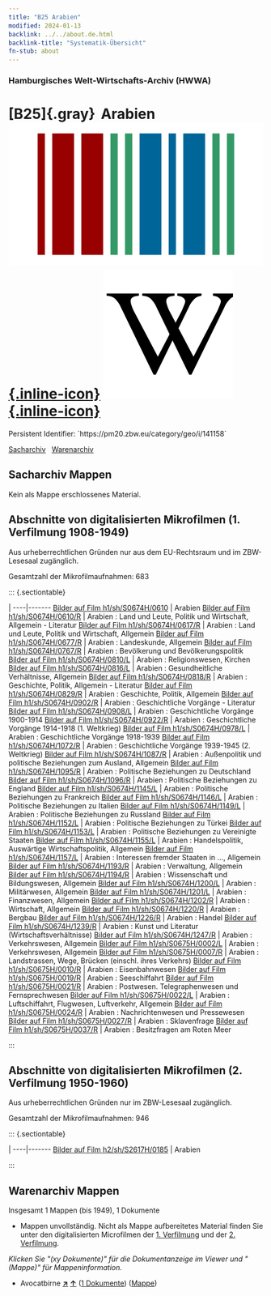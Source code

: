 ```yaml
---
title: "B25 Arabien"
modified: 2024-01-13
backlink: ../../about.de.html
backlink-title: "Systematik-Übersicht"
fn-stub: about
---
```


### Hamburgisches Welt-Wirtschafts-Archiv (HWWA)

# [B25]{.gray}&#8201; Arabien &#160; [![Wikidata](/images/Wikidata-logo.svg "Wikidata"){.inline-icon}](http://www.wikidata.org/entity/Q31945) [![Wikipedia](/images/Wikipedia-W.svg "Wikipedia"){.inline-icon}](https://de.wikipedia.org/wiki/Arabische_Halbinsel)

<div class="hint">Persistent Identifier: `https://pm20.zbw.eu/category/geo/i/141158`</div>




[Sacharchiv](#sacharchiv-mappen) &#160; [Warenarchiv](#warenarchiv-mappen)





## Sacharchiv Mappen








Kein als Mappe erschlossenes Material.



<a id="filmsections" />

## Abschnitte von digitalisierten Mikrofilmen (1. Verfilmung 1908-1949)

<p>Aus urheberrechtlichen Gründen nur aus dem EU-Rechtsraum und im ZBW-Lesesaal zugänglich.</p>


<p>Gesamtzahl der Mikrofilmaufnahmen: 683</p>





::: {.sectiontable}

 | 
----|-------
<a class="btn" href="https://pm20.zbw.eu/film/h1/sh/S0674H/0610" rel="nofollow">Bilder auf Film h1/sh/S0674H/0610</a> | Arabien
<a class="btn" href="https://pm20.zbw.eu/film/h1/sh/S0674H/0610/R" rel="nofollow">Bilder auf Film h1/sh/S0674H/0610/R</a> | Arabien : Land und Leute, Politik und Wirtschaft, Allgemein - Literatur
<a class="btn" href="https://pm20.zbw.eu/film/h1/sh/S0674H/0617/R" rel="nofollow">Bilder auf Film h1/sh/S0674H/0617/R</a> | Arabien : Land und Leute, Politik und Wirtschaft, Allgemein
<a class="btn" href="https://pm20.zbw.eu/film/h1/sh/S0674H/0677/R" rel="nofollow">Bilder auf Film h1/sh/S0674H/0677/R</a> | Arabien : Landeskunde, Allgemein
<a class="btn" href="https://pm20.zbw.eu/film/h1/sh/S0674H/0767/R" rel="nofollow">Bilder auf Film h1/sh/S0674H/0767/R</a> | Arabien : Bevölkerung und Bevölkerungspolitik
<a class="btn" href="https://pm20.zbw.eu/film/h1/sh/S0674H/0810/L" rel="nofollow">Bilder auf Film h1/sh/S0674H/0810/L</a> | Arabien : Religionswesen, Kirchen
<a class="btn" href="https://pm20.zbw.eu/film/h1/sh/S0674H/0816/L" rel="nofollow">Bilder auf Film h1/sh/S0674H/0816/L</a> | Arabien : Gesundheitliche Verhältnisse, Allgemein
<a class="btn" href="https://pm20.zbw.eu/film/h1/sh/S0674H/0818/R" rel="nofollow">Bilder auf Film h1/sh/S0674H/0818/R</a> | Arabien : Geschichte, Politik, Allgemein - Literatur
<a class="btn" href="https://pm20.zbw.eu/film/h1/sh/S0674H/0829/R" rel="nofollow">Bilder auf Film h1/sh/S0674H/0829/R</a> | Arabien : Geschichte, Politik, Allgemein
<a class="btn" href="https://pm20.zbw.eu/film/h1/sh/S0674H/0902/R" rel="nofollow">Bilder auf Film h1/sh/S0674H/0902/R</a> | Arabien : Geschichtliche Vorgänge - Literatur
<a class="btn" href="https://pm20.zbw.eu/film/h1/sh/S0674H/0908/L" rel="nofollow">Bilder auf Film h1/sh/S0674H/0908/L</a> | Arabien : Geschichtliche Vorgänge 1900-1914
<a class="btn" href="https://pm20.zbw.eu/film/h1/sh/S0674H/0922/R" rel="nofollow">Bilder auf Film h1/sh/S0674H/0922/R</a> | Arabien : Geschichtliche Vorgänge 1914-1918 (1. Weltkrieg)
<a class="btn" href="https://pm20.zbw.eu/film/h1/sh/S0674H/0978/L" rel="nofollow">Bilder auf Film h1/sh/S0674H/0978/L</a> | Arabien : Geschichtliche Vorgänge 1918-1939
<a class="btn" href="https://pm20.zbw.eu/film/h1/sh/S0674H/1072/R" rel="nofollow">Bilder auf Film h1/sh/S0674H/1072/R</a> | Arabien : Geschichtliche Vorgänge 1939-1945 (2. Weltkrieg)
<a class="btn" href="https://pm20.zbw.eu/film/h1/sh/S0674H/1087/R" rel="nofollow">Bilder auf Film h1/sh/S0674H/1087/R</a> | Arabien : Außenpolitik und politische Beziehungen zum Ausland, Allgemein
<a class="btn" href="https://pm20.zbw.eu/film/h1/sh/S0674H/1095/R" rel="nofollow">Bilder auf Film h1/sh/S0674H/1095/R</a> | Arabien : Politische Beziehungen zu Deutschland
<a class="btn" href="https://pm20.zbw.eu/film/h1/sh/S0674H/1096/R" rel="nofollow">Bilder auf Film h1/sh/S0674H/1096/R</a> | Arabien : Politische Beziehungen zu England
<a class="btn" href="https://pm20.zbw.eu/film/h1/sh/S0674H/1145/L" rel="nofollow">Bilder auf Film h1/sh/S0674H/1145/L</a> | Arabien : Politische Beziehungen zu Frankreich
<a class="btn" href="https://pm20.zbw.eu/film/h1/sh/S0674H/1146/L" rel="nofollow">Bilder auf Film h1/sh/S0674H/1146/L</a> | Arabien : Politische Beziehungen zu Italien
<a class="btn" href="https://pm20.zbw.eu/film/h1/sh/S0674H/1149/L" rel="nofollow">Bilder auf Film h1/sh/S0674H/1149/L</a> | Arabien : Politische Beziehungen zu Russland
<a class="btn" href="https://pm20.zbw.eu/film/h1/sh/S0674H/1152/L" rel="nofollow">Bilder auf Film h1/sh/S0674H/1152/L</a> | Arabien : Politische Beziehungen zu Türkei
<a class="btn" href="https://pm20.zbw.eu/film/h1/sh/S0674H/1153/L" rel="nofollow">Bilder auf Film h1/sh/S0674H/1153/L</a> | Arabien : Politische Beziehungen zu Vereinigte Staaten
<a class="btn" href="https://pm20.zbw.eu/film/h1/sh/S0674H/1155/L" rel="nofollow">Bilder auf Film h1/sh/S0674H/1155/L</a> | Arabien : Handelspolitik, Auswärtige Wirtschaftspolitik, Allgemein
<a class="btn" href="https://pm20.zbw.eu/film/h1/sh/S0674H/1157/L" rel="nofollow">Bilder auf Film h1/sh/S0674H/1157/L</a> | Arabien : Interessen fremder Staaten in ..., Allgemein
<a class="btn" href="https://pm20.zbw.eu/film/h1/sh/S0674H/1193/R" rel="nofollow">Bilder auf Film h1/sh/S0674H/1193/R</a> | Arabien : Verwaltung, Allgemein
<a class="btn" href="https://pm20.zbw.eu/film/h1/sh/S0674H/1194/R" rel="nofollow">Bilder auf Film h1/sh/S0674H/1194/R</a> | Arabien : Wissenschaft und Bildungswesen, Allgemein
<a class="btn" href="https://pm20.zbw.eu/film/h1/sh/S0674H/1200/L" rel="nofollow">Bilder auf Film h1/sh/S0674H/1200/L</a> | Arabien : Militärwesen, Allgemein
<a class="btn" href="https://pm20.zbw.eu/film/h1/sh/S0674H/1201/L" rel="nofollow">Bilder auf Film h1/sh/S0674H/1201/L</a> | Arabien : Finanzwesen, Allgemein
<a class="btn" href="https://pm20.zbw.eu/film/h1/sh/S0674H/1202/R" rel="nofollow">Bilder auf Film h1/sh/S0674H/1202/R</a> | Arabien : Wirtschaft, Allgemein
<a class="btn" href="https://pm20.zbw.eu/film/h1/sh/S0674H/1220/R" rel="nofollow">Bilder auf Film h1/sh/S0674H/1220/R</a> | Arabien : Bergbau
<a class="btn" href="https://pm20.zbw.eu/film/h1/sh/S0674H/1226/R" rel="nofollow">Bilder auf Film h1/sh/S0674H/1226/R</a> | Arabien : Handel
<a class="btn" href="https://pm20.zbw.eu/film/h1/sh/S0674H/1239/R" rel="nofollow">Bilder auf Film h1/sh/S0674H/1239/R</a> | Arabien : Kunst und Literatur (Wirtschaftsverhältnisse)
<a class="btn" href="https://pm20.zbw.eu/film/h1/sh/S0674H/1247/R" rel="nofollow">Bilder auf Film h1/sh/S0674H/1247/R</a> | Arabien : Verkehrswesen, Allgemein
<a class="btn" href="https://pm20.zbw.eu/film/h1/sh/S0675H/0002/L" rel="nofollow">Bilder auf Film h1/sh/S0675H/0002/L</a> | Arabien : Verkehrswesen, Allgemein
<a class="btn" href="https://pm20.zbw.eu/film/h1/sh/S0675H/0007/R" rel="nofollow">Bilder auf Film h1/sh/S0675H/0007/R</a> | Arabien : Landstrassen, Wege, Brücken (einschl. ihres Verkehrs)
<a class="btn" href="https://pm20.zbw.eu/film/h1/sh/S0675H/0010/R" rel="nofollow">Bilder auf Film h1/sh/S0675H/0010/R</a> | Arabien : Eisenbahnwesen
<a class="btn" href="https://pm20.zbw.eu/film/h1/sh/S0675H/0019/R" rel="nofollow">Bilder auf Film h1/sh/S0675H/0019/R</a> | Arabien : Seeschiffahrt
<a class="btn" href="https://pm20.zbw.eu/film/h1/sh/S0675H/0021/R" rel="nofollow">Bilder auf Film h1/sh/S0675H/0021/R</a> | Arabien : Postwesen. Telegraphenwesen und Fernsprechwesen
<a class="btn" href="https://pm20.zbw.eu/film/h1/sh/S0675H/0022/L" rel="nofollow">Bilder auf Film h1/sh/S0675H/0022/L</a> | Arabien : Luftschiffahrt, Flugwesen, Luftverkehr, Allgemein
<a class="btn" href="https://pm20.zbw.eu/film/h1/sh/S0675H/0024/R" rel="nofollow">Bilder auf Film h1/sh/S0675H/0024/R</a> | Arabien : Nachrichtenwesen und Pressewesen
<a class="btn" href="https://pm20.zbw.eu/film/h1/sh/S0675H/0027/R" rel="nofollow">Bilder auf Film h1/sh/S0675H/0027/R</a> | Arabien : Sklavenfrage
<a class="btn" href="https://pm20.zbw.eu/film/h1/sh/S0675H/0037/R" rel="nofollow">Bilder auf Film h1/sh/S0675H/0037/R</a> | Arabien : Besitzfragen am Roten Meer


:::




## Abschnitte von digitalisierten Mikrofilmen (2. Verfilmung 1950-1960)

<p>Aus urheberrechtlichen Gründen nur im ZBW-Lesesaal zugänglich.</p>


<p>Gesamtzahl der Mikrofilmaufnahmen: 946</p>





::: {.sectiontable}

 | 
----|-------
<a class="btn" href="https://pm20.zbw.eu/film/h2/sh/S2617H/0185" rel="nofollow">Bilder auf Film h2/sh/S2617H/0185</a> | Arabien


:::














## Warenarchiv Mappen










Insgesamt 1 Mappen (bis 1949), 1 Dokumente
- Mappen unvollständig.  Nicht als Mappe aufbereitetes Material finden Sie
unter den digitalisierten Microfilmen der [1. Verfilmung](/film/h1_wa.de.html)
und der [2. Verfilmung](/film/h2_wa.de.html).

_Klicken Sie "(xy Dokumente)" für die Dokumentanzeige im Viewer und "(Mappe)" für Mappeninformation._



- Avocatbirne [**&nearr;**](../../../ware/i/142021/about.de.html "Avocatbirne (XXX in der ganzen Welt)") [**&uarr;**](../../../ware/about.de.html#PLW04-Ob02 "Warensystematik") (<a href="https://pm20.zbw.eu/iiifview/folder/wa/142021,141158" title="über: Avocatbirne : Arabien" target="_blank">1 Dokumente</a>) ([Mappe](../../../../folder/wa/1420xx/142021/1411xx/141158/about.de.html))




